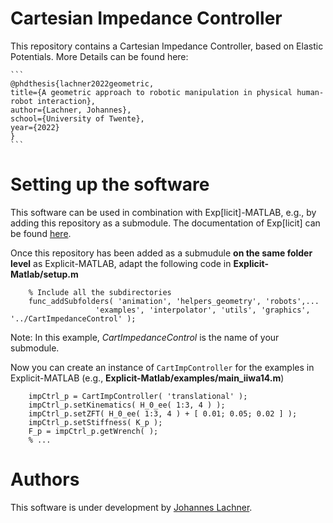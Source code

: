 # Cartesian Impedance Controller
This repository contains a Cartesian Impedance Controller, based on Elastic Potentials. More Details can be found here:

    ```
    @phdthesis{lachner2022geometric,
    title={A geometric approach to robotic manipulation in physical human-robot interaction},
    author={Lachner, Johannes},
    school={University of Twente},
    year={2022}
    }
    ```

# Setting up the software 
This software can be used in combination with Exp[licit]-MATLAB, e.g., by adding this repository as a submodule. The documentation of Exp[licit] can be found [here](https://explicit-robotics.github.io/).

Once this repository has been added as a submudule **on the same folder level** as Explicit-MATLAB, adapt the following code in **Explicit-Matlab/setup.m**
```
    % Include all the subdirectories
    func_addSubfolders( 'animation', 'helpers_geometry', 'robots',...
                   'examples', 'interpolator', 'utils', 'graphics', '../CartImpedanceControl' );
```
Note: In this example, *CartImpedanceControl* is the name of your submodule. 

Now you can create an instance of `CartImpController` for the examples in Explicit-MATLAB (e.g., **Explicit-Matlab/examples/main_iiwa14.m**)
```
    impCtrl_p = CartImpController( 'translational' );
    impCtrl_p.setKinematics( H_0_ee( 1:3, 4 ) );
    impCtrl_p.setZFT( H_0_ee( 1:3, 4 ) + [ 0.01; 0.05; 0.02 ] );
    impCtrl_p.setStiffness( K_p );
    F_p = impCtrl_p.getWrench( );
    % ...
```

# Authors
This software is under development by [Johannes Lachner](https://jlachner.github.io/).